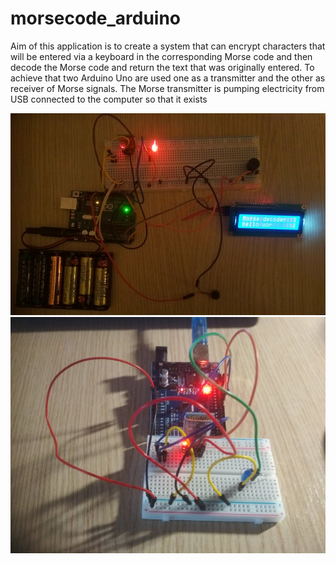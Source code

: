 # morsecode_arduino

Aim of this application is to create a system that can encrypt characters that will be entered via a keyboard in the corresponding Morse code and then decode the Morse code and return the text that was originally entered. To achieve that two Arduino Uno are used one as a transmitter and the other as
receiver of Morse signals. The Morse transmitter is pumping electricity from  USB connected to the computer so that it exists

<img src="https://github.com/kellypat1/morsecode_arduino/blob/main/receiver.jpg" width="700">

<img src="https://github.com/kellypat1/morsecode_arduino/blob/main/transmitter.jpg" width="700">

